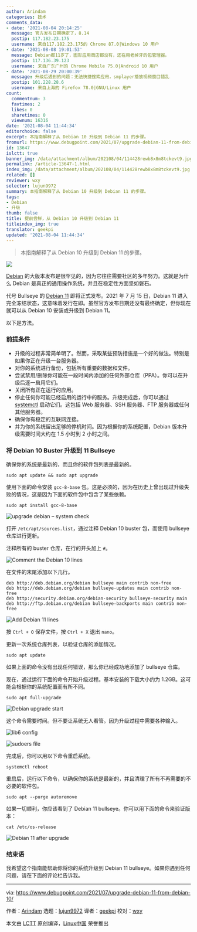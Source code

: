 ```yaml
---
author: Arindam
categories: 技术
comments_data:
- date: '2021-08-04 20:14:25'
  message: 官方发布日期确定了，8.14
  postip: 117.182.23.175
  username: 来自117.182.23.175的 Chrome 87.0|Windows 10 用户
- date: '2021-08-08 19:01:53'
  message: Debian都11岁了，图形应用商店都没有，还在用老掉牙的包管理器。
  postip: 117.136.39.123
  username: 来自广东广州的 Chrome Mobile 75.0|Android 10 用户
- date: '2021-08-29 20:00:39'
  message: 升级后遇到的问题：无法快捷搜索应用，smplayer播放视频窗口错乱
  postip: 101.228.28.6
  username: 来自上海的 Firefox 78.0|GNU/Linux 用户
count:
  commentnum: 3
  favtimes: 2
  likes: 0
  sharetimes: 0
  viewnum: 16316
date: '2021-08-04 11:44:34'
editorchoice: false
excerpt: 本指南解释了从 Debian 10 升级到 Debian 11 的步骤。
fromurl: https://www.debugpoint.com/2021/07/upgrade-debian-11-from-debian-10/
id: 13647
islctt: true
banner_img: /data/attachment/album/202108/04/114428rewb8x8m8tckevt9.jpg
permalink: /article-13647-1.html
index_img: /data/attachment/album/202108/04/114428rewb8x8m8tckevt9.jpg.thumb.jpg
related: []
reviewer: wxy
selector: lujun9972
summary: 本指南解释了从 Debian 10 升级到 Debian 11 的步骤。
tags:
- Debian
- 升级
thumb: false
title: 提前尝鲜，从 Debian 10 升级到 Debian 11
titleindex_img: true
translator: geekpi
updated: '2021-08-04 11:44:34'
---
```



> 
> 本指南解释了从 Debian 10 升级到 Debian 11 的步骤。
> 
> 
> 


![](/data/attachment/album/202108/04/114428rewb8x8m8tckevt9.jpg)


[Debian](https://www.debian.org/) 的大版本发布是很罕见的，因为它往往需要社区的多年努力。这就是为什么 Debian 是真正的通用操作系统，并且在稳定性方面坚如磐石。


代号 Bullseye 的 [Debian 11](https://www.debugpoint.com/2021/05/debian-11-features/) 即将正式发布。2021 年 7 月 15 日，Debian 11 进入完全冻结状态，这意味着发行在即。虽然官方发布日期还没有最终确定，但你现在就可以从 Debian 10 安装或升级到 Debian 11。


以下是方法。


### 前提条件


* 升级的过程非常简单明了。然而，采取某些预防措施是一个好的做法。特别是如果你正在升级一台服务器。
* 对你的系统进行备份，包括所有重要的数据和文件。
* 尝试禁用/删除你可能在一段时间内添加的任何外部仓库（PPA）。你可以在升级后逐一启用它们。
* 关闭所有正在运行的应用。
* 停止任何你可能已经启用的运行中的服务。升级完成后，你可以通过 [systemctl](https://www.debugpoint.com/2020/12/systemd-systemctl-service/) 启动它们。这包括 Web 服务器、SSH 服务器、FTP 服务器或任何其他服务器。
* 确保你有稳定的互联网连接。
* 并为你的系统留出足够的停机时间。因为根据你的系统配置，Debian 版本升级需要时间大约在 1.5 小时到 2 小时之间。


### 将 Debian 10 Buster 升级到 11 Bullseye


确保你的系统是最新的，而且你的软件包列表是最新的。



```
sudo apt update && sudo apt upgrade

```

使用下面的命令安装 `gcc-8-base` 包。这是必须的，因为在历史上曾出现过升级失败的情况，这是因为下面的软件包中包含了某些依赖。



```
sudo apt install gcc-8-base

```

![upgrade debian – system check](/data/attachment/album/202108/04/114435o024zj0x0hy4vtxm.jpg)


打开 `/etc/apt/sources.list`，通过注释 Debian 10 buster 包，而使用 bullseye 仓库进行更新。


注释所有的 buster 仓库，在行的开头加上 `#`。


![Comment the Debian 10 lines](/data/attachment/album/202108/04/114436hmapipjumm4k5443.jpg)


在文件的末尾添加以下几行。



```
deb http://deb.debian.org/debian bullseye main contrib non-free
deb http://deb.debian.org/debian bullseye-updates main contrib non-free
deb http://security.debian.org/debian-security bullseye-security main
deb http://ftp.debian.org/debian bullseye-backports main contrib non-free

```

![Add Debian 11 lines](/data/attachment/album/202108/04/114436n0qqjzqs43zqjv3q.jpg)


按 `Ctrl + O` 保存文件，按 `Ctrl + X` 退出 `nano`。


更新一次系统仓库列表，以验证仓库的添加情况。



```
sudo apt update

```

如果上面的命令没有出现任何错误，那么你已经成功地添加了 bullseye 仓库。


现在，通过运行下面的命令开始升级过程。基本安装的下载大小约为 1.2GB。这可能会根据你的系统配置而有所不同。



```
sudo apt full-upgrade

```

![Debian upgrade start](/data/attachment/album/202108/04/114436z9i7iyq7xkzy9iec.jpg)


这个命令需要时间。但不要让系统无人看管。因为升级过程中需要各种输入。


![lib6 config](/data/attachment/album/202108/04/114437isatsv93a9krva0r.jpg)


![sudoers file](/data/attachment/album/202108/04/114437iknli2hdali27tpk.jpg)


完成后，你可以用以下命令重启系统。



```
systemctl reboot

```

重启后，运行以下命令，以确保你的系统是最新的，并且清理了所有不再需要的不必要的软件包。



```
sudo apt --purge autoremove

```

如果一切顺利，你应该看到了 Debian 11 bullseye。你可以用下面的命令来验证版本：



```
cat /etc/os-release

```

![Debian 11 after upgrade](/data/attachment/album/202108/04/114437fpeezedsweccd6by.jpg)


### 结束语


我希望这个指南能帮助你将你的系统升级到 Debian 11 bullseye。如果你遇到任何问题，请在下面的评论栏告诉我。




---


via: <https://www.debugpoint.com/2021/07/upgrade-debian-11-from-debian-10/>


作者：[Arindam](https://www.debugpoint.com/author/admin1/) 选题：[lujun9972](https://github.com/lujun9972) 译者：[geekpi](https://github.com/geekpi) 校对：[wxy](https://github.com/wxy)


本文由 [LCTT](https://github.com/LCTT/TranslateProject) 原创编译，[Linux中国](https://linux.cn/) 荣誉推出